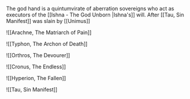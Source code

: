The god hand is a quintumvirate of aberration sovereigns who act as executors of the [[Ishna - The God Unborn |Ishna's]] will.
After [[Tau, Sin Manifest]] was slain by [[Unimus]]
 
![[Arachne, The Matriarch of Pain]]


![[Typhon, The Archon of Death]]


![[Orthros, The Devourer]]


![[Cronus, The Endless]]


![[Hyperion, The Fallen]]


![[Tau, Sin Manifest]]